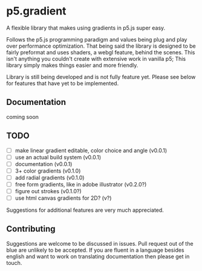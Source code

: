 # p5.gradient

A flexible library that makes using gradients in p5.js super easy.

Follows the p5.js programming paradigm and values being plug and play over performance optimization. That being said the library is designed to be fairly preformat and uses shaders, a webgl feature, behind the scenes. This isn't anything you couldn't create with extensive work in vanilla p5; This library simply makes things easier and more friendly.

Library is still being developed and is not fully feature yet. Please see below for features that have yet to be implemented.

## Documentation

coming soon

## TODO

- [ ] make linear gradient editable, color choice and angle (v0.0.1)
- [ ] use an actual build system (v0.0.1)
- [ ] documentation (v0.0.1)
- [ ] 3+ color gradients (v0.1.0)
- [ ] add radial gradients (v0.1.0)
- [ ] free form gradients, like in adobe illustrator (v0.2.0?)
- [ ] figure out strokes (v0.1.0?)
- [ ] use html canvas gradients for 2D? (v?)

Suggestions for additional features are very much appreciated.

## Contributing

Suggestions are welcome to be discussed in issues. Pull request out of the blue are unlikely to be accepted. If you are fluent in a language besides english and want to work on translating documentation then please get in touch.